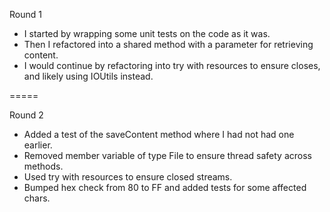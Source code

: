 
Round 1
* I started by wrapping some unit tests on the code as it was.
* Then I refactored into a shared method with a parameter for retrieving content.
* I would continue by refactoring into try with resources to ensure closes, and likely using IOUtils instead.

=====

Round 2
* Added a test of the saveContent method where I had not had one earlier.
* Removed member variable of type File to ensure thread safety across methods.
* Used try with resources to ensure closed streams.
* Bumped hex check from 80 to FF and added tests for some affected chars.

